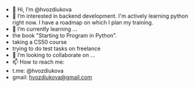 - 👋 Hi, I’m @hvozdiukova
- 👀 I’m interested in backend development. I'm actively learning python right now. I have a roadmap on which I plan my training.
- 🌱 I’m currently learning ...
- the book "Starting to Program in Python".
- taking a CS50 course
- trying to do test tasks on freelance
- 💞️ I’m looking to collaborate on ...
- 📫 How to reach me: 
- t.me: @hvozdiukova
- gmail: hvozdiukova@gmail.com

<!---
hvozdiukova/hvozdiukova is a ✨ special ✨ repository because its `README.md` (this file) appears on your GitHub profile.
You can click the Preview link to take a look at your changes.
--->
